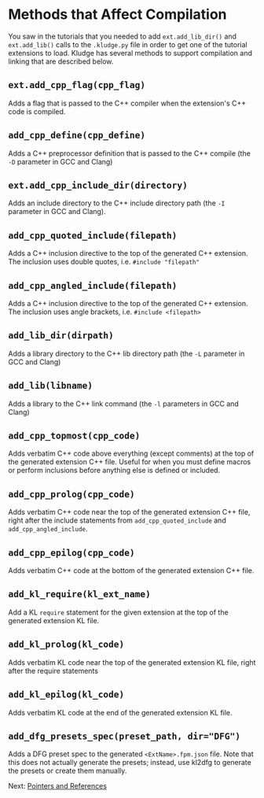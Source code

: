 # Methods that Affect Compilation

You saw in the tutorials that you needed to add `ext.add_lib_dir()` and `ext.add_lib()` calls to the `.kludge.py` file in order to get one of the tutorial extensions to load.  Kludge has several methods to support compilation and linking that are described below.

## `ext.add_cpp_flag(cpp_flag)`

Adds a flag that is passed to the C++ compiler when the extension's C++ code is compiled.

## `add_cpp_define(cpp_define)`

Adds a C++ preprocessor definition that is passed to the C++ compile (the `-D` parameter in GCC and Clang)

## `ext.add_cpp_include_dir(directory)`

Adds an include directory to the C++ include directory path (the `-I` parameter in GCC and Clang).

## `add_cpp_quoted_include(filepath)`

Adds a C++ inclusion directive to the top of the generated C++ extension.  The inclusion uses double quotes, i.e. `#include "filepath"`

## `add_cpp_angled_include(filepath)`

Adds a C++ inclusion directive to the top of the generated C++ extension.  The inclusion uses angle brackets, i.e. `#include <filepath>`

## `add_lib_dir(dirpath)`

Adds a library directory to the C++ lib directory path (the `-L` parameter in GCC and Clang)

## `add_lib(libname)`

Adds a library to the C++ link command (the `-l` parameters in GCC and Clang)

## `add_cpp_topmost(cpp_code)`

Adds verbatim C++ code above everything (except comments) at the top of the generated extension C++ file.  Useful for when you must define macros or perform inclusions before anything else is defined or included.

## `add_cpp_prolog(cpp_code)`

Adds verbatim C++ code near the top of the generated extension C++ file, right after the include statements from `add_cpp_quoted_include` and `add_cpp_angled_include`.

## `add_cpp_epilog(cpp_code)`

Adds verbatim C++ code at the bottom of the generated extension C++ file.

## `add_kl_require(kl_ext_name)`

Add a KL `require` statement for the given extension at the top of the generated extension KL file.

## `add_kl_prolog(kl_code)`

Adds verbatim KL code near the top of the generated extension KL file, right after the require statements

## `add_kl_epilog(kl_code)`

Adds verbatim KL code at the end of the generated extension KL file.

## `add_dfg_presets_spec(preset_path, dir="DFG")`

Adds a DFG preset spec to the generated `<ExtName>.fpm.json` file.  Note that this does not
actually generate the presets; instead, use kl2dfg to generate the presets or create them manually.

Next: [Pointers and References](ptrs_refs.md)
